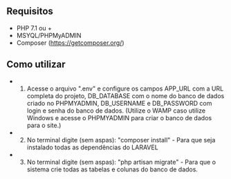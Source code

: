 ## Requisitos
- PHP 7.1 ou +
- MSYQL/PHPMyADMIN
- Composer (https://getcomposer.org/)

## Como utilizar
- 1) Acesse o arquivo ".env" e configure os campos APP_URL com a URL completa do projeto, DB_DATABASE com o nome do banco de dados criado no PHPMYADMIN, DB_USERNAME e DB_PASSWORD com login e senha do banco de dados. (Utilize o WAMP caso utilize Windows e acesse o PHPMYADMIN para criar o banco de dados para o site.)
- 2) No terminal digite (sem aspas): "composer install" - Para que seja instalado todas as dependências do LARAVEL
- 3) No terminal digite (sem aspas): "php artisan migrate" - Para que o sistema crie todas as tabelas e colunas do banco de dados.
